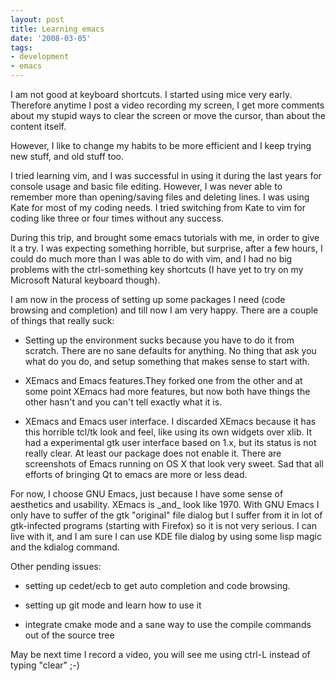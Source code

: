 ```yaml
---
layout: post
title: Learning emacs
date: '2008-03-05'
tags:
- development
- emacs
---
```


I am not good at keyboard shortcuts. I started using mice very early. Therefore anytime I post a video recording my screen, I get more comments about my stupid ways to clear the screen or move the cursor, than about the content itself.

However, I like to change my habits to be more efficient and I keep trying new stuff, and old stuff too.

I tried learning vim, and I was successful in using it during the last years for console usage and basic file editing. However, I was never able to remember more than opening/saving files and deleting lines. I was using Kate for most of my coding needs. I tried switching from Kate to vim for coding like three or four times without any success.

During this trip, and brought some emacs tutorials with me, in order to give it a try. I was expecting something horrible, but surprise, after a few hours, I could do much more than I was able to do with vim, and I had no big problems with the ctrl-something key shortcuts (I have yet to try on my Microsoft Natural keyboard though).

I am now in the process of setting up some packages I need (code browsing and completion) and till now I am very happy. There are a couple of things that really suck:

* Setting up the environment sucks because you have to do it from scratch. There are no sane defaults for anything. No thing that ask you what do you do, and setup something that makes sense to start with.

* XEmacs and Emacs features.They forked one from the other and at some point XEmacs had more features, but now both have things the other hasn't and you can't tell exactly what it is.

* XEmacs and Emacs user interface. I discarded XEmacs because it has this horrible tcl/tk look and feel, like using its own widgets over xlib. It had a experimental gtk user interface based on 1.x, but its status is not really clear. At least our package does not enable it. There are screenshots of Emacs running on OS X that look very sweet. Sad that all efforts of bringing Qt to emacs are more or less dead.

For now, I choose GNU Emacs, just because I have some sense of aesthetics and usability. XEmacs is \_and\_ look like 1970. With GNU Emacs I only have to suffer of the gtk "original" file dialog but I suffer from it in lot of gtk-infected programs (starting with Firefox) so it is not very serious. I can live with it, and I am sure I can use KDE file dialog by using some lisp magic and the kdialog command.

Other pending issues:

* setting up cedet/ecb to get auto completion and code browsing.

* setting up git mode and learn how to use it

* integrate cmake mode and a sane way to use the compile commands out of the source tree

May be next time I record a video, you will see me using ctrl-L instead of typing "clear" ;-)

